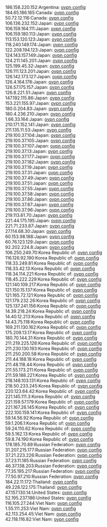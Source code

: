 186.158.220.152:Argentina: [ovpn config](vpn/186_158_220_152.ovpn)  
184.65.186.165:Canada: [ovpn config](vpn/184_65_186_165.ovpn)  
50.72.12.116:Canada: [ovpn config](vpn/50_72_12_116.ovpn)  
106.136.232.152:Japan: [ovpn config](vpn/106_136_232_152.ovpn)  
106.159.164.111:Japan: [ovpn config](vpn/106_159_164_111.ovpn)  
106.159.180.113:Japan: [ovpn config](vpn/106_159_180_113.ovpn)  
113.153.120.123:Japan: [ovpn config](vpn/113_153_120_123.ovpn)  
118.240.149.174:Japan: [ovpn config](vpn/118_240_149_174.ovpn)  
122.208.194.123:Japan: [ovpn config](vpn/122_208_194_123.ovpn)  
124.143.157.149:Japan: [ovpn config](vpn/124_143_157_149.ovpn)  
124.211.145.201:Japan: [ovpn config](vpn/124_211_145_201.ovpn)  
125.199.45.32:Japan: [ovpn config](vpn/125_199_45_32.ovpn)  
126.111.123.201:Japan: [ovpn config](vpn/126_111_123_201.ovpn)  
126.142.173.127:Japan: [ovpn config](vpn/126_142_173_127.ovpn)  
126.4.164.178:Japan: [ovpn config](vpn/126_4_164_178.ovpn)  
126.57.175.157:Japan: [ovpn config](vpn/126_57_175_157.ovpn)  
126.8.221.51:Japan: [ovpn config](vpn/126_8_221_51.ovpn)  
147.192.115.86:Japan: [ovpn config](vpn/147_192_115_86.ovpn)  
153.221.155.97:Japan: [ovpn config](vpn/153_221_155_97.ovpn)  
180.0.204.83:Japan: [ovpn config](vpn/180_0_204_83.ovpn)  
180.4.236.210:Japan: [ovpn config](vpn/180_4_236_210.ovpn)  
1.66.33.164:Japan: [ovpn config](vpn/1_66_33_164.ovpn)  
210.171.152.141:Japan: [ovpn config](vpn/210_171_152_141.ovpn)  
211.135.11.53:Japan: [ovpn config](vpn/211_135_11_53.ovpn)  
219.100.37.104:Japan: [ovpn config](vpn/219_100_37_104.ovpn)  
219.100.37.105:Japan: [ovpn config](vpn/219_100_37_105.ovpn)  
219.100.37.107:Japan: [ovpn config](vpn/219_100_37_107.ovpn)  
219.100.37.13:Japan: [ovpn config](vpn/219_100_37_13.ovpn)  
219.100.37.177:Japan: [ovpn config](vpn/219_100_37_177.ovpn)  
219.100.37.182:Japan: [ovpn config](vpn/219_100_37_182.ovpn)  
219.100.37.19:Japan: [ovpn config](vpn/219_100_37_19.ovpn)  
219.100.37.31:Japan: [ovpn config](vpn/219_100_37_31.ovpn)  
219.100.37.49:Japan: [ovpn config](vpn/219_100_37_49.ovpn)  
219.100.37.51:Japan: [ovpn config](vpn/219_100_37_51.ovpn)  
219.100.37.55:Japan: [ovpn config](vpn/219_100_37_55.ovpn)  
219.100.37.58:Japan: [ovpn config](vpn/219_100_37_58.ovpn)  
219.100.37.86:Japan: [ovpn config](vpn/219_100_37_86.ovpn)  
219.100.37.87:Japan: [ovpn config](vpn/219_100_37_87.ovpn)  
219.100.37.96:Japan: [ovpn config](vpn/219_100_37_96.ovpn)  
219.113.61.70:Japan: [ovpn config](vpn/219_113_61_70.ovpn)  
221.44.175.195:Japan: [ovpn config](vpn/221_44_175_195.ovpn)  
221.71.233.87:Japan: [ovpn config](vpn/221_71_233_87.ovpn)  
27.114.68.30:Japan: [ovpn config](vpn/27_114_68_30.ovpn)  
60.153.98.188:Japan: [ovpn config](vpn/60_153_98_188.ovpn)  
60.76.123.129:Japan: [ovpn config](vpn/60_76_123_129.ovpn)  
92.202.224.8:Japan: [ovpn config](vpn/92_202_224_8.ovpn)  
106.250.249.70:Korea Republic of: [ovpn config](vpn/106_250_249_70.ovpn)  
116.126.92.190:Korea Republic of: [ovpn config](vpn/116_126_92_190.ovpn)  
118.33.249.81:Korea Republic of: [ovpn config](vpn/118_33_249_81.ovpn)  
118.33.42.13:Korea Republic of: [ovpn config](vpn/118_33_42_13.ovpn)  
118.34.114.221:Korea Republic of: [ovpn config](vpn/118_34_114_221.ovpn)  
118.45.222.229:Korea Republic of: [ovpn config](vpn/118_45_222_229.ovpn)  
121.140.109.217:Korea Republic of: [ovpn config](vpn/121_140_109_217.ovpn)  
121.150.15.137:Korea Republic of: [ovpn config](vpn/121_150_15_137.ovpn)  
121.165.72.121:Korea Republic of: [ovpn config](vpn/121_165_72_121.ovpn)  
121.179.232.26:Korea Republic of: [ovpn config](vpn/121_179_232_26.ovpn)  
125.137.241.156:Korea Republic of: [ovpn config](vpn/125_137_241_156.ovpn)  
14.39.218.24:Korea Republic of: [ovpn config](vpn/14_39_218_24.ovpn)  
14.40.12.213:Korea Republic of: [ovpn config](vpn/14_40_12_213.ovpn)  
14.43.75.118:Korea Republic of: [ovpn config](vpn/14_43_75_118.ovpn)  
169.211.130.162:Korea Republic of: [ovpn config](vpn/169_211_130_162.ovpn)  
175.209.13.17:Korea Republic of: [ovpn config](vpn/175_209_13_17.ovpn)  
180.70.144.31:Korea Republic of: [ovpn config](vpn/180_70_144_31.ovpn)  
211.219.225.128:Korea Republic of: [ovpn config](vpn/211_219_225_128.ovpn)  
211.230.130.193:Korea Republic of: [ovpn config](vpn/211_230_130_193.ovpn)  
211.250.200.58:Korea Republic of: [ovpn config](vpn/211_250_200_58.ovpn)  
211.44.188.18:Korea Republic of: [ovpn config](vpn/211_44_188_18.ovpn)  
211.48.118.44:Korea Republic of: [ovpn config](vpn/211_48_118_44.ovpn)  
211.55.173.211:Korea Republic of: [ovpn config](vpn/211_55_173_211.ovpn)  
211.59.188.221:Korea Republic of: [ovpn config](vpn/211_59_188_221.ovpn)  
218.148.103.131:Korea Republic of: [ovpn config](vpn/218_148_103_131.ovpn)  
218.50.233.245:Korea Republic of: [ovpn config](vpn/218_50_233_245.ovpn)  
220.123.64.42:Korea Republic of: [ovpn config](vpn/220_123_64_42.ovpn)  
221.145.111.3:Korea Republic of: [ovpn config](vpn/221_145_111_3.ovpn)  
221.159.57.179:Korea Republic of: [ovpn config](vpn/221_159_57_179.ovpn)  
221.167.26.145:Korea Republic of: [ovpn config](vpn/221_167_26_145.ovpn)  
222.100.159.141:Korea Republic of: [ovpn config](vpn/222_100_159_141.ovpn)  
59.14.56.92:Korea Republic of: [ovpn config](vpn/59_14_56_92.ovpn)  
59.1.206.1:Korea Republic of: [ovpn config](vpn/59_1_206_1.ovpn)  
59.24.110.62:Korea Republic of: [ovpn config](vpn/59_24_110_62.ovpn)  
59.5.162.13:Korea Republic of: [ovpn config](vpn/59_5_162_13.ovpn)  
59.8.74.190:Korea Republic of: [ovpn config](vpn/59_8_74_190.ovpn)  
178.185.70.89:Russian Federation: [ovpn config](vpn/178_185_70_89.ovpn)  
31.207.215.177:Russian Federation: [ovpn config](vpn/31_207_215_177.ovpn)  
37.21.223.226:Russian Federation: [ovpn config](vpn/37_21_223_226.ovpn)  
37.23.11.185:Russian Federation: [ovpn config](vpn/37_23_11_185.ovpn)  
46.37.138.203:Russian Federation: [ovpn config](vpn/46_37_138_203.ovpn)  
77.35.195.217:Russian Federation: [ovpn config](vpn/77_35_195_217.ovpn)  
77.50.97.210:Russian Federation: [ovpn config](vpn/77_50_97_210.ovpn)  
184.22.11.172:Thailand: [ovpn config](vpn/184_22_11_172.ovpn)  
49.228.122.175:Thailand: [ovpn config](vpn/49_228_122_175.ovpn)  
47.157.130.14:United States: [ovpn config](vpn/47_157_130_14.ovpn)  
52.195.237.186:United States: [ovpn config](vpn/52_195_237_186.ovpn)  
116.105.27.244:Viet Nam: [ovpn config](vpn/116_105_27_244.ovpn)  
1.55.111.253:Viet Nam: [ovpn config](vpn/1_55_111_253.ovpn)  
42.113.254.45:Viet Nam: [ovpn config](vpn/42_113_254_45.ovpn)  
42.118.116.82:Viet Nam: [ovpn config](vpn/42_118_116_82.ovpn)  
